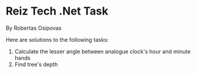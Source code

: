 # Reiz Tech .Net Task
 By Robertas Osipovas
 
 Here are solutions to the following tasks:
 <ol>
  <li>Calculate the lesser angle between analogue clock's hour and minute hands</li>
  <li>Find tree's depth</li>
</ol>
